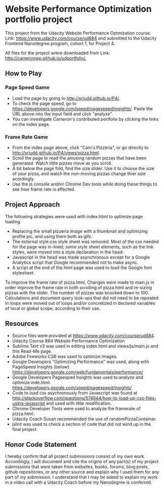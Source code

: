 <h1>Website Performance Optimization portfolio project</h1>
<p>This project from the Udacity Website Performance Optmization course. Link: <a href="https://www.udacity.com/course/ud884" target="_blank">https://www.udacity.com/course/ud884</a> and submitted to the Udacity Frontend Nanodegree program, cohort 1, for Project 4.</p>
<p>All files for the project wrere downloaded from Link: <a href="http://cameronwp.github.io/udportfolio/" target="_blank">http://cameronwp.github.io/udportfolio/.</a></p>
<h2>How to Play</h2>
<h3>Page Speed Game</h3>
<ul>
	<li>Load the page by going to <a href="http://srjudd.github.io/P4/" target="_blank">http://srjudd.github.io/P4/</a>.</li>
	<li>To check the page speed, go to <a href="https://developers.google.com/speed/pagespeed/insights/" target="_blank">https://developers.google.com/speed/pagespeed/insights/</a>. Paste the URL above into the input field and click "analyze".</li>
	<li>You can investigate Cameron's contributed portfolio by clicking the links on the index page.</li>
</ul>
<h3>Frame Rate Game</h3>
<ul>
	<li>From the index page above, click "Cam's Pizzeria", or go directly to <a href="http://srjudd.github.io/P4/views/pizza.html" target="_blank">http://srjudd.github.io/P4/views/pizza.html</a>.</li>
	<li>Scroll the page to read the amusing random pizzas that have been generated. Watch little pizzas move as you scroll.</li>
	<li>A bit below the page fold, find the size slider. Use it to choose the size of your pizza, and watch the non-moving pizzas change thier size acordingly.</li>
	<li>Use the js console and/or Chrome Dev tools while doing these things to see how frame rate is affected.</li>
</ul>
<h2>Project Approach</h2>
<p>The following strategies were used with index.html to optimize page loading.</p>
<ul>
	<li>Replacing the small pizzeria image with a thumbnail and optimizing profile pic, and using them both as gifs.</li>
	<li>The external style.css style sheet was removed. Most of the css needed for the page was in-lined; some style sheet elements, such as the link styles, were moved into a style declaration in the head.</li>
	<li>Javascript in the head was made asynchronous except for a Google Analytics script that Google recommended not to make async.</li>
	<li>A script at the end of the html page was used to load the Google font stylesheet.</li>
</ul>
<p>To improve the frame rate of pizza.html, Changes were made to main.js in order improve the frame rate in both scrolling of pizza.html and re-sizing pizzas with the slider. The number of pizzas was knocked down to 100. Calculations and document query look-ups that did not need to be repeated in loops were moved out of loops and/or concretized in declared variables of local or global scope, according to their use.</p>
<h2>Resources</h2>
<ul>
	<li>Source files were provided at <a href="https://www.udacity.com/course/ud884" target="_blank">https://www.udacity.com/course/ud884</a>.</li>
	<li>Udacity Course 884 Website Performance Optimization</li>
	<li>Sublime Text v3 was used in editing index.html and views/js/main.js and this Read-Me page.</li>
	<li>Adobe Fireworks CS6 was used to optimize images.</li>
	<li>Google Developers "Optimizing Performance" was used, along with PageSpeed Insights (below). 
	<a href="https://developers.google.com/web/fundamentals/performance/" target="_blank">https://developers.google.com/web/fundamentals/performance/</a></li>
	<li>Google Developers Pageesped Insights was used to analyze and optimize inde.html. <a href="https://developers.google.com/speed/pagespeed/insights/" target="_blank">https://developers.google.com/speed/pagespeed/insights/</a></li>
	<li>Code to load css asychronously from Javascript was found at <a href="http://stackoverflow.com/questions/574944/how-to-load-up-css-files-using-javascript" target="_blank">http://stackoverflow.com/questions/574944/how-to-load-up-css-files-using-javascript</a> and used with little modification.
	</li>
	<li>Chrome Developer Tools were used to analyze the framerate of pizza.html.</li>
	<li>Udacity Coach Susan recommended the use of randomPizzaContainer.</li>
	<li>jslint was used to check a section of code that did not wind up in the final project.</li>
</ul>
<h2>Honor Code Statement</h2>
<p>I hereby confirm that all project submissions consist of my own work. Accordingly, I will document and cite the origins of any part(s) of my project submissions that were taken from websites, books, forums, blog posts, github repositories, or any other source and explain why I used them for any part of my submission. I understand that I may be asked to explain my work in a video call with a Udacity Coach before my Nanodegree is conferred.</p>

